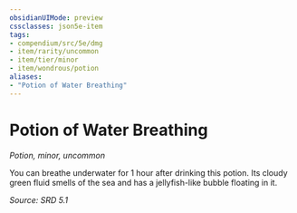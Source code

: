 ```yaml
---
obsidianUIMode: preview
cssclasses: json5e-item
tags:
- compendium/src/5e/dmg
- item/rarity/uncommon
- item/tier/minor
- item/wondrous/potion
aliases: 
- "Potion of Water Breathing"
---
```

# Potion of Water Breathing
*Potion, minor, uncommon*  


You can breathe underwater for 1 hour after drinking this potion. Its cloudy green fluid smells of the sea and has a jellyfish-like bubble floating in it.

*Source: SRD 5.1*